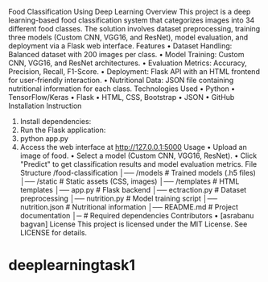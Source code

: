 Food Classification Using Deep Learning
Overview
This project is a deep learning-based food classification system that categorizes images into 34 different food classes. The solution involves dataset preprocessing, training three models (Custom CNN, VGG16, and ResNet), model evaluation, and deployment via a Flask web interface.
Features
•	Dataset Handling: Balanced dataset with 200 images per class.
•	Model Training: Custom CNN, VGG16, and ResNet architectures.
•	Evaluation Metrics: Accuracy, Precision, Recall, F1-Score.
•	Deployment: Flask API with an HTML frontend for user-friendly interaction.
•	Nutritional Data: JSON file containing nutritional information for each class.
Technologies Used
•	Python
•	TensorFlow/Keras
•	Flask
•	HTML, CSS, Bootstrap
•	JSON
•	GitHub
Installation Instruction
1.	Install dependencies: 
2.	Run the Flask application: 
3.	python app.py
4.	Access the web interface at http://127.0.0.1:5000
Usage
•	Upload an image of food.
•	Select a model (Custom CNN, VGG16, ResNet).
•	Click "Predict" to get classification results and model evaluation metrics.
File Structure
/food-classification
│── /models                # Trained models (.h5 files)
│── /static                # Static assets (CSS, images)
│── /templates             # HTML templates
│── app.py                 # Flask backend
│── ectraction.py          # Dataset preprocessing
│── nutrition.py               # Model training script
│── nutrition.json    # Nutritional information
│── README.md              # Project documentation
│─       # Required dependencies
Contributors
•	[asrabanu bagvan]
License
This project is licensed under the MIT License. See LICENSE for details.

# deeplearningtask1
